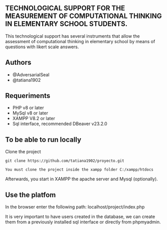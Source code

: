 ## TECHNOLOGICAL SUPPORT FOR THE MEASUREMENT OF COMPUTATIONAL THINKING IN ELEMENTARY SCHOOL STUDENTS.

This technological support has several instruments that allow the assessment of computational thinking in elementary school by means of questions with likert scale answers.

## Authors
- @AdversarialSeal 
- @tatiana1902

## Requeriments
- PHP v8 or later
- MySql v8 or later
- XAMPP V8.2 or later
- Sql interface, recommended DBeaver v23.2.0 

## To be able to run locally

Clone the project

    git clone https://github.com/tatiana1902/proyecto.git

```
You must clone the project inside the xampp folder C:/xampp/htdocs
```

Afterwards, you start in XAMPP the apache server and Mysql (optionally). 


## Use the platfom

In the browser enter the following path: localhost/project/index.php

It is very important to have users created in the database, we can create them from a previously installed sql interface or directly from phpmyadmin.
